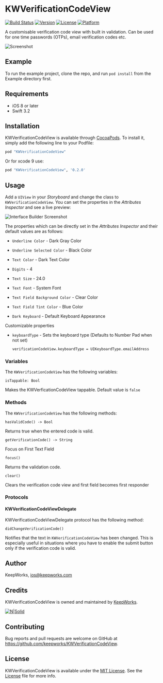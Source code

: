 # KWVerificationCodeView

[![Build Status](https://app.bitrise.io/app/df05a5313a9741ef/status.svg?token=NNC-GCKiEh6G4w7MJ6bM5Q&branch=master)](https://app.bitrise.io/app/df05a5313a9741ef)
[![Version](https://img.shields.io/cocoapods/v/KWVerificationCodeView.svg?style=flat)](http://cocoapods.org/pods/KWVerificationCodeView)
[![License](https://img.shields.io/cocoapods/l/KWVerificationCodeView.svg?style=flat)](http://cocoapods.org/pods/KWVerificationCodeView)
[![Platform](https://img.shields.io/cocoapods/p/KWVerificationCodeView.svg?style=flat)](http://cocoapods.org/pods/KWVerificationCodeView)

A customisable verification code view with built in validation. Can be used for one time passwords (OTPs), email verification codes etc.

![Screenshot](Screenshots/KWVerificationCodeView.gif)

## Example

To run the example project, clone the repo, and run `pod install` from the Example directory first.

## Requirements
- iOS 8 or later
- Swift 3.2

## Installation

KWVerificationCodeView is available through [CocoaPods](http://cocoapods.org). To install
it, simply add the following line to your Podfile:

```ruby
pod "KWVerificationCodeView"
```

Or for xcode 9 use:
```ruby
pod "KWVerificationCodeView", '0.2.0'
```

## Usage

Add a `UIView` in your *Storyboard* and change the class to `KWVerificationCodeView`. You can set the properties in the *Attributes Inspector* and see a live preview:

![Interface Builder Screenshot](Screenshots/interfacebuilder.png)

The properties which can be directly set in the *Attributes Inspector* and their default values are as follows:

- `Underline Color` - Dark Gray Color

- `Underline Selected Color` - Black Color

- `Text Color` - Dark Text Color

- `Digits` - 4

- `Text Size` - 24.0

- `Text Font` - System Font

- `Text Field Background Color` - Clear Color

- `Text Field Tint Color` - Blue Color

- `Dark Keyboard` - Default Keyboard Appearance

Customizable properties

- `keyboardType` - Sets the keyboard type (Defaults to Number Pad when not set)

	  verificationCodeView.keyboardType = UIKeyboardType.emailAddress


### Variables

The `KWVerificationCodeView` has the following variables:

    isTappable: Bool

Makes the KWVerficationCodeView tappable. Default value is `false`

### Methods

The `KWVerificationCodeView` has the following methods:

	hasValidCode() -> Bool

Returns true when the entered code is valid.

	getVerificationCode() -> String

Focus on First Text Field

	focus()

Returns the validation code.

	clear()

Clears the verification code view and first field becomes first responder

### Protocols

#### KWVerificationCodeViewDelegate

KWVerificationCodeViewDelegate protocol has the following method:

	didChangeVerificationCode()

Notifies that the text in `KWVerificationCodeView` has been changed. This is especially useful in situations where you have to enable the submit button only if the verification code is valid.

## Author

KeepWorks, ios@keepworks.com

## Credits

KWVerificationCodeView is owned and maintained by [KeepWorks](http://www.keepworks.com/).

[![N|Solid](http://www.keepworks.com/assets/logo-800bbf55fabb3427537cf669dc8cd018.png)](http://www.keepworks.com/)

## Contributing

Bug reports and pull requests are welcome on GitHub at https://github.com/keepworks/KWVerificationCodeView.

## License

KWVerificationCodeView is available under the [MIT License](http://opensource.org/licenses/MIT). See the [License](https://github.com/keepworks/KWVerificationCodeView/blob/master/LICENSE) file for more info.
